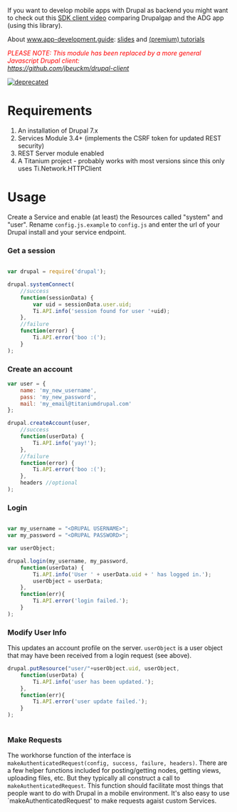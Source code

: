 If you want to develop mobile apps with Drupal as backend you might want to check out this <a href="https://www.app-development.guide/appcelerator-drupalgap-comparison" target="new">SDK client video</a> comparing Drupalgap and the ADG app (using this library).

About www.app-development.guide: <a href="https://www.slideshare.net/AppDevelopmentGuide/app-development-guide-table-of-content">slides</a> and <a href="https://www.app-development.guide/video-tutorials" target="new">(premium) tutorials</a>


<em style="color:red;">PLEASE NOTE: This module has been replaced by a more general Javascript Drupal client:<br>https://github.com/jbeuckm/drupal-client</em>

[![deprecated](http://badges.github.io/stability-badges/dist/deprecated.svg)](http://github.com/badges/stability-badges)

# Requirements

1. An installation of Drupal 7.x
2. Services Module 3.4+ (implements the CSRF token for updated REST security)
3. REST Server module enabled
4. A Titanium project - probably works with most versions since this only uses Ti.Network.HTTPClient


# Usage

Create a Service and enable (at least) the Resources called "system" and "user". Rename `config.js.example` to `config.js` and enter the url of your Drupal install and your service endpoint.

### Get a session

```javascript

var drupal = require('drupal');

drupal.systemConnect(
	//success
	function(sessionData) {
		var uid = sessionData.user.uid;
		Ti.API.info('session found for user '+uid);
	},
	//failure
	function(error) {
		Ti.API.error('boo :(');
	}
);
```

### Create an account

```javascript 
var user = {
	name: 'my_new_username',
	pass: 'my_new_password',
	mail: 'my_email@titaniumdrupal.com'
};

drupal.createAccount(user,
	//success
	function(userData) {
		Ti.API.info('yay!');
	},
	//failure
	function(error) {
		Ti.API.error('boo :(');
	},
	headers //optional
);	
```

### Login

```javascript

var my_username = "<DRUPAL USERNAME>";
var my_password = "<DRUPAL PASSWORD>";

var userObject;

drupal.login(my_username, my_password,
	function(userData) {
		Ti.API.info('User ' + userData.uid + ' has logged in.');
		userObject = userData;
	},
	function(err){
		Ti.API.error('login failed.');
	}
);
```

### Modify User Info

This updates an account profile on the server. `userObject` is a user object that may have been received from a login request (see above).

```javascript
drupal.putResource("user/"+userObject.uid, userObject, 
	function(userData) {
		Ti.API.info('user has been updated.');
	},
	function(err){
		Ti.API.error('user update failed.');
	}
);
	
```
### Make Requests

The workhorse function of the interface is `makeAuthenticatedRequest(config, success, failure, headers)`. There are a few helper functions included for posting/getting nodes, getting views, uploading files, etc. But they typically all construct a call to `makeAuthenticatedRequest`. This function should facilitate most things that people want to do with Drupal in a mobile environment. It's also easy to use `makeAuthenticatedRequest' to make requests agaist custom Services.

